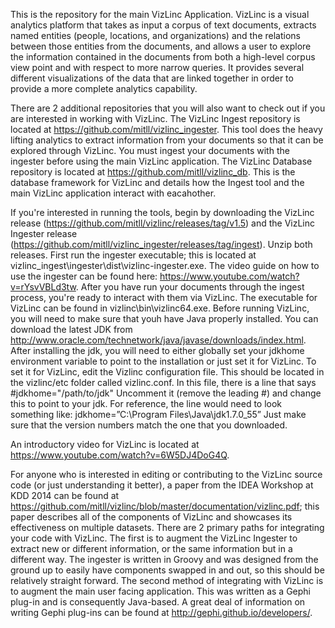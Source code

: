 

This is the repository for the main VizLinc Application. VizLinc is a visual analytics platform that takes as input a corpus of text documents, extracts named entities (people, locations, and organizations) and the relations between those entities from the documents, and allows a user to explore the information contained in the documents from both a high-level corpus view point and with respect to more narrow queries. It provides several different visualizations of the data that are linked together in order to provide a more complete analytics capability.

There are 2 additional repositories that you will also want to check out if you are interested in working with VizLinc. The VizLinc Ingest repository is located at https://github.com/mitll/vizlinc_ingester. This tool does the heavy lifting analytics to extract information from your documents so that it can be explored through VizLinc. You must ingest your documents with the ingester before using the main VizLinc application. The VizLinc Database repository is located at https://github.com/mitll/vizlinc_db. This is the database framework for VizLinc and details how the Ingest tool and the main VizLinc application interact with eacahother.

If you're interested in running the tools, begin by downloading the VizLinc release (https://github.com/mitll/vizlinc/releases/tag/v1.5) and the VizLinc Ingester release (https://github.com/mitll/vizlinc_ingester/releases/tag/ingest). Unzip both releases. First run the ingester executable; this is located at vizlinc_ingest\ingester\dist\vizlinc-ingester.exe. The video guide on how to use the ingester can be found here: https://www.youtube.com/watch?v=rYsvVBLd3tw. After you have run your documents through the ingest process, you're ready to interact with them via VizLinc. The executable for VizLinc can be found in vizlinc\bin\vizlinc64.exe. Before running VizLinc, you will need to make sure that youh have Java properly installed. You can download the latest JDK from http://www.oracle.com/technetwork/java/javase/downloads/index.html. After installing the jdk, you will need to either globally set your jdkhome environment variable to point to the installation or just set it for VizLinc. To set it for VizLinc, edit the Vizlinc configuration file. This should be located in the vizlinc/etc folder called vizlinc.conf. In this file, there is a line that says #jdkhome="/path/to/jdk" Uncomment it (remove the leading #) and change this to point to your jdk. For reference, the line would need to look something like: jdkhome=”C:\Program Files\Java\jdk1.7.0_55” Just make sure that the version numbers match the one that you downloaded.

An introductory video for VizLinc is located at https://www.youtube.com/watch?v=6W5DJ4DoG4Q.

For anyone who is interested in editing or contributing to the VizLinc source code (or just understanding it better), a paper from the IDEA Workshop at KDD 2014 can be found at https://github.com/mitll/vizlinc/blob/master/documentation/vizlinc.pdf; this paper describes all of the components of VizLinc and showcases its effectiveness on multiple datasets. There are 2 primary paths for integrating your code with VizLinc. The first is to augment the VizLinc Ingester to extract new or different information, or the same information but in a different way. The ingester is written in Groovy and was designed from the ground up to easily have components swapped in and out, so this should be relatively straight forward. The second method of integrating with VizLinc is to augment the main user facing application. This was written as a Gephi plug-in and is consequently Java-based. A great deal of information on writing Gephi plug-ins can be found at http://gephi.github.io/developers/.
